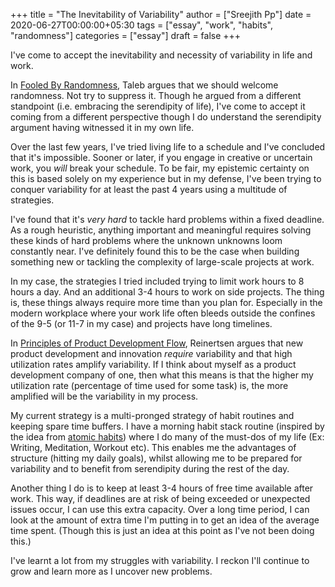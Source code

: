 +++
title = "The Inevitability of Variability"
author = ["Sreejith Pp"]
date = 2020-06-27T00:00:00+05:30
tags = ["essay", "work", "habits", "randomness"]
categories = ["essay"]
draft = false
+++

I've come to accept the inevitability and necessity of variability in life and work.

In [Fooled By Randomness](https://www.goodreads.com/book/show/38315.Fooled%5Fby%5FRandomness), Taleb argues that we should welcome randomness. Not try to suppress it. Though he argued from a different standpoint (i.e. embracing the serendipity of life), I've come to accept it coming from a different perspective though I do understand the serendipity argument having witnessed it in my own life.

Over the last few years, I've tried living life to a schedule and I've concluded that it's impossible. Sooner or later, if you engage in creative or uncertain work, you _will_ break your schedule. To be fair, my epistemic certainty on this is based solely on my experience but in my defense, I've been trying to conquer variability for at least the past 4 years using a multitude of strategies.

I've found that it's _very hard_ to tackle hard problems within a fixed deadline. As a rough heuristic, anything important and meaningful requires solving these kinds of hard problems where the unknown unknowns loom constantly near. I've definitely found this to be the case when building something new or tackling the complexity of large-scale projects at work.

In my case, the strategies I tried included trying to limit work hours to 8 hours a day. And an additional 3-4 hours to work on side projects. The thing is, these things always require more time than you plan for. Especially in the modern workplace where your work life often bleeds outside the confines of the 9-5 (or 11-7 in my case) and projects have long timelines.

In [Principles of Product Development Flow](https://www.goodreads.com/book/show/6278270-the-principles-of-product-development-flow), Reinertsen argues that new product development and innovation _require_ variability and that high utilization rates amplify variability. If I think about myself as a product development company of one, then what this means is that the higher my utilization rate (percentage of time used for some task) is, the more amplified will be the variability in my process.

My current strategy is a multi-pronged strategy of habit routines and keeping spare time buffers. I have a morning habit stack routine (inspired by the idea from [atomic habits](https://www.goodreads.com/book/show/40121378-atomic-habits)) where I do many of the must-dos of my life (Ex: Writing, Meditation, Workout etc). This enables me the advantages of structure (hitting my daily goals), whilst allowing me to be prepared for variability and to benefit from serendipity during the rest of the day.

Another thing I do is to keep at least 3-4 hours of free time available after work. This way, if deadlines are at risk of being exceeded or unexpected issues occur, I can use this extra capacity. Over a long time period, I can look at the amount of extra time I'm putting in to get an idea of the average time spent. (Though this is just an idea at this point as I've not been doing this.)

I've learnt a lot from my struggles with variability. I reckon I'll continue to grow and learn more as I uncover new problems.
